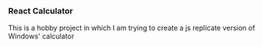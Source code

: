 ### React Calculator 

This is a hobby project in which I am trying to create a js replicate version of Windows' calculator